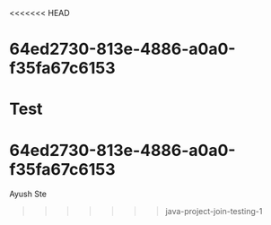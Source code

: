 <<<<<<< HEAD
# 64ed2730-813e-4886-a0a0-f35fa67c6153




Test
=======
# 64ed2730-813e-4886-a0a0-f35fa67c6153    



Ayush Ste
>>>>>>> java-project-join-testing-1
